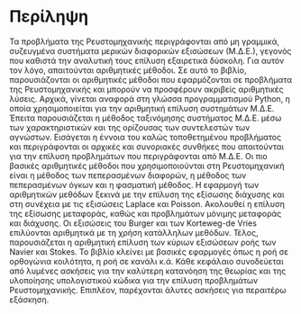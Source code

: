 Περίληψη
============================

Τα προβλήματα της Ρευστομηχανικής περιγράφονται από μη γραμμικά, συζευγμένα συστήματα μερικών διαφορικών εξισώσεων (Μ.Δ.Ε.), γεγονός που καθιστά την αναλυτική τους επίλυση εξαιρετικά δύσκολη. Για αυτόν τον λόγο, απαιτούνται αριθμητικές μέθοδοι. Σε αυτό το βιβλίο, παρουσιάζονται οι αριθμητικές μέθοδοι που εφαρμόζονται σε προβλήματα της Ρευστομηχανικής και μπορούν να προσφέρουν ακριβείς αριθμητικές λύσεις. Αρχικά, γίνεται αναφορά στη γλώσσα προγραμματισμού Python, η οποία χρησιμοποιείται για την αριθμητική επίλυση συστημάτων Μ.Δ.Ε. Έπειτα παρουσιάζεται η μέθοδος ταξινόμησης συστήματος Μ.Δ.Ε. μέσω των χαρακτηριστικών και της ορίζουσας των συντελεστών των αγνώστων. Εισάγεται η έννοια του καλώς τοποθετημένου προβλήματος και περιγράφονται οι αρχικές και συνοριακές συνθήκες που απαιτούνται για την επίλυση προβλημάτων που περιγράφονται από Μ.Δ.Ε. Οι πιο βασικές αριθμητικές μέθοδοι που χρησιμοποιούνται στη Ρευστομηχανική είναι η μέθοδος των πεπερασμένων διαφορών, η μέθοδος των πεπερασμένων όγκων και η φασματική μέθοδος. Η εφαρμογή των αριθμητικών μεθόδων ξεκινά με την επίλυση της εξίσωσης διάχυσης και στη συνέχεια με τις εξισώσεις Laplace και Poisson. Ακολουθεί η επίλυση της εξίσωσης μεταφοράς, καθώς και προβλημάτων μόνιμης μεταφοράς και διάχυσης. Οι εξισώσεις του Burger και των Korteweg-de Vries επιλύονται αριθμητικά με τη χρήση κατάλληλων μεθόδων. Τέλος, παρουσιάζεται η αριθμητική επίλυση των κύριων εξισώσεων ροής των Navier και Stokes. Το βιβλίο κλείνει με βασικές εφαρμογές όπως η ροή σε ορθογώνια κοιλότητα, η ροή σε κανάλι κ.ά. Κάθε κεφάλαιο συνοδεύεται από λυμένες ασκήσεις για την καλύτερη κατανόηση της θεωρίας και της υλοποίησης υπολογιστικού κώδικα για την επίλυση προβλημάτων Ρευστομηχανικής. Επιπλέον, παρέχονται άλυτες ασκήσεις για περαιτέρω εξάσκηση.